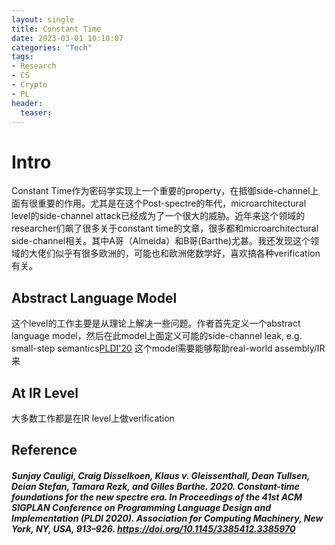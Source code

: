 ```yaml
---
layout: single
title: Constant Time
date: 2023-03-01 10:10:07
categories: "Tech"
tags:
- Research
- CS
- Crypto
- PL
header:
  teaser: 
---
```


# Intro

Constant Time作为密码学实现上一个重要的property，在抵御side-channel上面有很重要的作用。尤其是在这个Post-spectre的年代，microarchitectural level的side-channel attack已经成为了一个很大的威胁。近年来这个领域的researcher们飙了很多关于constant time的文章，很多都和microarchitectural side-channel相关。其中A哥（Almeida）和B哥(Barthe)尤甚。我还发现这个领域的大佬们似乎有很多欧洲的，可能也和欧洲佬数学好，喜欢搞各种verification有关。

## Abstract Language Model

这个level的工作主要是从理论上解决一些问题。作者首先定义一个abstract language model，然后在此model上面定义可能的side-channel leak, e.g. small-step semantics[PLDI'20](#PLDI'20) 这个model需要能够帮助real-world assembly/IR来

## At IR Level

大多数工作都是在IR level上做verification

## Reference

##### <a name="PLDI'20"></a>Sunjay Cauligi, Craig Disselkoen, Klaus v. Gleissenthall, Dean Tullsen, Deian Stefan, Tamara Rezk, and Gilles Barthe. 2020. Constant-time foundations for the new spectre era. In Proceedings of the 41st ACM SIGPLAN Conference on Programming Language Design and Implementation (PLDI 2020). Association for Computing Machinery, New York, NY, USA, 913–926. https://doi.org/10.1145/3385412.3385970
